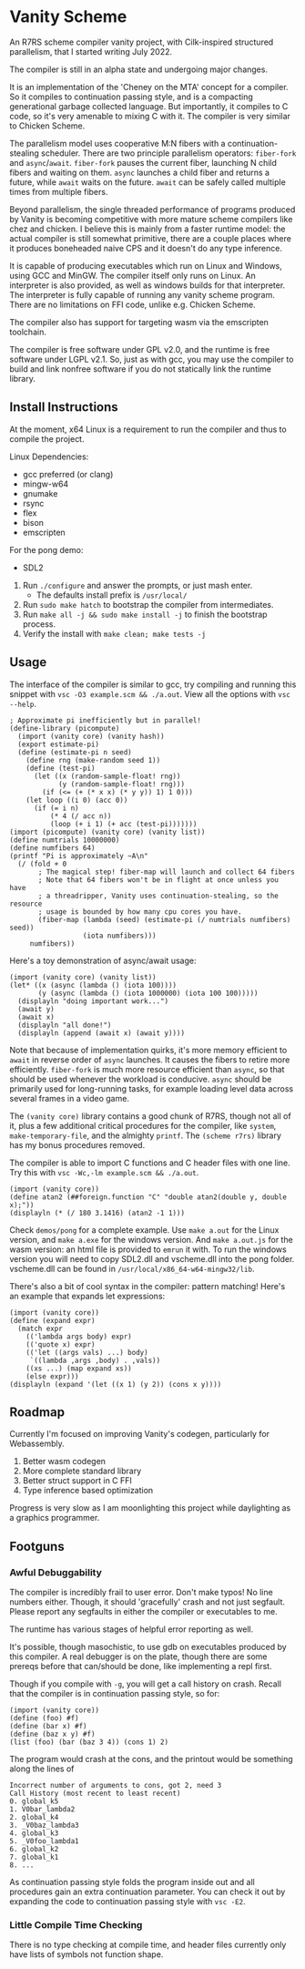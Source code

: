 # Vanity Scheme

An R7RS scheme compiler vanity project, with Cilk-inspired structured parallelism, that I started writing July 2022.

The compiler is still in an alpha state and undergoing major changes.

It is an implementation of the 'Cheney on the MTA' concept for a compiler. So it compiles to continuation passing style, and is a compacting generational garbage collected language. But importantly, it compiles to C code, so it's very amenable to mixing C with it. The compiler is very similar to Chicken Scheme.

The parallelism model uses cooperative M:N fibers with a continuation-stealing scheduler. There are two principle parallelism operators: `fiber-fork` and `async`/`await`. `fiber-fork` pauses the current fiber, launching N child fibers and waiting on them. `async` launches a child fiber and returns a future, while `await` waits on the future. `await` can be safely called multiple times from multiple fibers.

Beyond parallelism, the single threaded performance of programs produced by Vanity is becoming competitive with more mature scheme compilers like chez and chicken. I believe this is mainly from a faster runtime model: the actual compiler is still somewhat primitive, there are a couple places where it produces boneheaded naive CPS and it doesn't do any type inference.

It is capable of producing executables which run on Linux and Windows, using GCC and MinGW. The compiler itself only runs on Linux. An interpreter is also provided, as well as windows builds for that interpreter. The interpreter is fully capable of running any vanity scheme program. There are no limitations on FFI code, unlike e.g. Chicken Scheme.

The compiler also has support for targeting wasm via the emscripten toolchain.

The compiler is free software under GPL v2.0, and the runtime is free software under LGPL v2.1. So, just as with gcc, you may use the compiler to build and link nonfree software if you do not statically link the runtime library.

## Install Instructions

At the moment, x64 Linux is a requirement to run the compiler and thus to compile the project.

Linux Dependencies:
* gcc preferred (or clang)
* mingw-w64
* gnumake
* rsync
* flex
* bison
* emscripten

For the pong demo:
* SDL2

1. Run `./configure` and answer the prompts, or just mash enter.
	* The defaults install prefix is `/usr/local/`
3. Run `sudo make hatch` to bootstrap the compiler from intermediates.
4. Run `make all -j && sudo make install -j` to finish the bootstrap process.
5. Verify the install with `make clean; make tests -j`

## Usage

The interface of the compiler is similar to gcc, try compiling and running this snippet with `vsc -O3 example.scm && ./a.out`. View all the options with `vsc --help`.

```
; Approximate pi inefficiently but in parallel!
(define-library (picompute)
  (import (vanity core) (vanity hash))
  (export estimate-pi)
  (define (estimate-pi n seed)
    (define rng (make-random seed 1))
    (define (test-pi)
      (let ((x (random-sample-float! rng))
            (y (random-sample-float! rng)))
        (if (<= (+ (* x x) (* y y)) 1) 1 0)))
    (let loop ((i 0) (acc 0))
      (if (= i n)
          (* 4 (/ acc n))
          (loop (+ i 1) (+ acc (test-pi)))))))
(import (picompute) (vanity core) (vanity list))
(define numtrials 10000000)
(define numfibers 64)
(printf "Pi is approximately ~A\n"
  (/ (fold + 0
       ; The magical step! fiber-map will launch and collect 64 fibers
       ; Note that 64 fibers won't be in flight at once unless you have
       ; a threadripper, Vanity uses continuation-stealing, so the resource
       ; usage is bounded by how many cpu cores you have.
       (fiber-map (lambda (seed) (estimate-pi (/ numtrials numfibers) seed))
                  (iota numfibers)))
     numfibers))
```

Here's a toy demonstration of async/await usage:

```
(import (vanity core) (vanity list))
(let* ((x (async (lambda () (iota 100))))
       (y (async (lambda () (iota 1000000) (iota 100 100)))))
  (displayln "doing important work...")
  (await y)
  (await x)
  (displayln "all done!")
  (displayln (append (await x) (await y))))
```

Note that because of implementation quirks, it's more memory efficient to `await` in reverse order of `async` launches. It causes the fibers to retire more efficiently. `fiber-fork` is much more resource efficient than `async`, so that should be used whenever the workload is conducive. `async` should be primarily used for long-running tasks, for example loading level data across several frames in a video game.

The `(vanity core)` library contains a good chunk of R7RS, though not all of it, plus a few additional critical procedures for the compiler, like `system`, `make-temporary-file`, and the almighty `printf`. The `(scheme r7rs)` library has my bonus procedures removed.

The compiler is able to import C functions and C header files with one line. Try this with `vsc -Wc,-lm example.scm && ./a.out`.

```
(import (vanity core))
(define atan2 (##foreign.function "C" "double atan2(double y, double x);"))
(displayln (* (/ 180 3.1416) (atan2 -1 1)))
```

Check `demos/pong` for a complete example. Use `make a.out` for the Linux version, and `make a.exe` for the windows version. And `make a.out.js` for the wasm version: an html file is provided to `emrun` it with. To run the windows version you will need to copy SDL2.dll and vscheme.dll into the pong folder. vscheme.dll can be found in `/usr/local/x86_64-w64-mingw32/lib`.

There's also a bit of cool syntax in the compiler: pattern matching! Here's an example that expands let expressions:

```
(import (vanity core))
(define (expand expr)
  (match expr
    (('lambda args body) expr)
    (('quote x) expr)
    (('let ((args vals) ...) body) 
     `((lambda ,args ,body) . ,vals))
    ((xs ...) (map expand xs))
    (else expr)))
(displayln (expand '(let ((x 1) (y 2)) (cons x y))))
```

## Roadmap

Currently I'm focused on improving Vanity's codegen, particularly for Webassembly. 

1. Better wasm codegen
2. More complete standard library
3. Better struct support in C FFI
4. Type inference based optimization

Progress is very slow as I am moonlighting this project while daylighting as a graphics programmer.

## Footguns

### Awful Debuggability

The compiler is incredibly frail to user error. Don't make typos! No line numbers either. Though, it should 'gracefully' crash and not just segfault. Please report any segfaults in either the compiler or executables to me.

The runtime has various stages of helpful error reporting as well.

It's possible, though masochistic, to use gdb on executables produced by this compiler. A real debugger is on the plate, though there are some prereqs before that can/should be done, like implementing a repl first.

Though if you compile with `-g`, you will get a call history on crash. Recall that the compiler is in continuation passing style, so for:

```
(import (vanity core))
(define (foo) #f)
(define (bar x) #f)
(define (baz x y) #f)
(list (foo) (bar (baz 3 4)) (cons 1) 2)
```

The program would crash at the cons, and the printout would be something along the lines of

```
Incorrect number of arguments to cons, got 2, need 3
Call History (most recent to least recent)
0. global_k5
1. V0bar_lambda2
2. global_k4
3. _V0baz_lambda3
4. global_k3
5. _V0foo_lambda1
6. global_k2
7. global_k1
8. ...
```

As continuation passing style folds the program inside out and all procedures gain an extra continuation parameter.  You can check it out by expanding the code to continuation passing style with `vsc -E2`.

### Little Compile Time Checking

There is no type checking at compile time, and header files currently only have lists of symbols not function shape.
